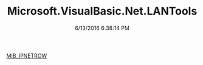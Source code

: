 ﻿---
title: Microsoft.VisualBasic.Net.LANTools
date: 6/13/2016 6:38:14 PM
---

[MIB_IPNETROW](T-Microsoft.VisualBasic.Net.LANTools.MIB_IPNETROW.html)
